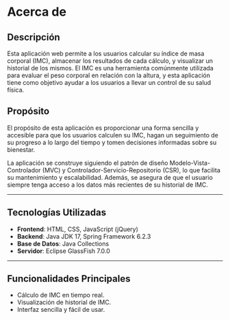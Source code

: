 # Acerca de

## Descripción

Esta aplicación web permite a los usuarios calcular su índice de masa corporal (IMC), almacenar los resultados de cada cálculo, y visualizar un historial de los mismos. El IMC es una herramienta comúnmente utilizada para evaluar el peso corporal en relación con la altura, y esta aplicación tiene como objetivo ayudar a los usuarios a llevar un control de su salud física.

## Propósito

El propósito de esta aplicación es proporcionar una forma sencilla y accesible para que los usuarios calculen su IMC, hagan un seguimiento de su progreso a lo largo del tiempo y tomen decisiones informadas sobre su bienestar.

La aplicación se construye siguiendo el patrón de diseño Modelo-Vista-Controlador (MVC) y Controlador-Servicio-Repositorio (CSR), lo que facilita su mantenimiento y escalabilidad. Además, se asegura de que el usuario siempre tenga acceso a los datos más recientes de su historial de IMC.

---

## Tecnologías Utilizadas

- **Frontend**: HTML, CSS, JavaScript (jQuery)
- **Backend**: Java JDK 17, Spring Framework 6.2.3
- **Base de Datos**: Java Collections
- **Servidor**: Eclipse GlassFish 7.0.0

---

## Funcionalidades Principales

- Cálculo de IMC en tiempo real.
- Visualización de historial de IMC.
- Interfaz sencilla y fácil de usar.

